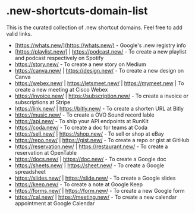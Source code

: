 # .new-shortcuts-domain-list
This is the curated collection of .new shortcut domains. Feel free to add valid links.

* [https://whats.new/](https://whats.new/) - Google's .new registry info
* [https://playlist.new/] | https://podcast.new/ - To create a new playlist and podcast respectively on Spotify
* https://story.new/ - To create a new story on Medium
* https://canva.new/ | https://design.new/ - To create a new design on Canva
* https://webex.new/ | https://letsmeet.new/ | https://mymeet.new | To create a new meeting at Cisco Webex
* https://invoice.new/ | https://subscription.new/ - To create a invoice or subscriptions at Stripe
* https://link.new/ | https://bitly.new/ - To create a shorten URL at Bitly
* https://music.new/ - To create a OVO Sound record lable
* https://api.new/ - To ship your API endpoints at RunKit
* https://coda.new/ - To create a doc for teams at Coda
* https://sell.new/ | https://shop.new/ - To sell or shop at eBay
* https://repo.new/ | https://gist.new/ - To create a repo or gist at GitHub
* https://reservation.new/ | https://restaurant.new/ - To create a reservation at OpenTable
* https://docs.new/ | https://doc.new/ - To create a Google doc
* https://sheets.new/ | https://sheet.new/ - To create a Google spreadsheet
* https://slides.new/ | https://slide.new/ - To create a Google slides
* https://keep.new/ - To create a note at Google Keep
* https://forms.new/ | https://form.new/ - To create a new Google form
* https://cal.new/ | https://meeting.new/ - To create a new calendar appointment at Google Calendar
